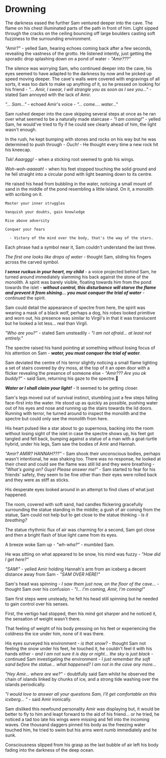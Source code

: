 # Drowning

The darkness eased the further Sam ventured deeper into the cave. The flame on his chest illuminated parts of the path in front of him. Light sipped through the cracks on the ceiling bouncing off large boulders casting soft fuzziness to the surrounding environment.

*"Amir?"* - yelled Sam, hearing echoes coming back after a few seconds, revealing the vastness of the grotto. He listened intently, just getting the sporadic drop splashing down on a pond of water - *"Amir???"*

The silence was worrying Sam, who continued deeper into the cave, his eyes seemed to have adapted to the darkness by now and he picked up speed moving deeper. The cave's walls were covered with engravings of all sorts, it was too dark to make up anything of it, so he pressed on looking for his friend - *"... Amir, I swear, I will strangle you as soon as I see you..."* - stated Sam annoyed with the lack of Amir.

*"... Sam..."* - echoed Amir's voice - *"... come.... water..."*

Sam rushed deeper into the cave skipping several steps at once as he ran over what seemed to be a naturally made staircase - *"I am coming!"* - yelled Sam, he would've tried to fly if he could see clearly ahead of him, the light wasn't enough.

In the rush, he kept bumping with stones and rocks on his way but he was determined to push through - *Ouch!* - He thought every time a new rock hit his kneecap.

*Tsk! Aaarggg!* - when a  sticking root seemed to grab his wings.

 *Woh-woh-aaaaah*! - when his feet stopped touching the solid ground and he fell straight into a circular pond with light beaming down to its centre.

He raised his head from bubbling in the water, noticing a small mount of sand in the middle of the pond resembling a little island. On it, a monolith with scribing on it.

```
Master your inner struggles

Vanquish your doubts, gain knowledge

Rise above adversity

Conquer your fears

  - Victory of the mind over the body, that's the way of the stars.
```

Each phrase had a symbol near it, Sam couldn't understand the last three. 

*The first one looks like drops of water* - thought Sam, sliding his fingers across the carved symbol.

***I sense ruckus in your heart, my child*** - a voice projected behind Sam, he turned around immediately slamming his back against the stone of the monolith. A spirit was barely visible, floating towards him from the pond towards the islet - ***without control, this disturbance will starve the flame and prevent it from shining... you must conquer the trial of water*** - continued the spirit.

Sam could detail the appearance of spectre from here, the spirit was wearing a mask of a black wolf, perhaps a dog, his robes looked primitive and worn out, his presence was similar to Virgil's in that it was translucent but he looked a lot less... real than Virgil.

*"Who are you?"* - stated Sam unsteadily - *"I am not afraid... at least not entirely."*

The spectre raised his hand pointing at something without losing focus of his attention on Sam - ***water, you must conquer the trial of water***.

Sam deviated the centre of his terror slightly noticing a small flame lighting a set of stairs covered by dry moss, at the top of it an open door with a flicker revealing the presence of someone else - *"Amir??? Are you ok buddy?"* - said Sam, returning his gaze to the spectre.

***Water or I shall claim your light!*** - It seemed to be getting closer.

Sam's legs moved out of survival instinct, stumbling just a few steps falling face-first into the water. He stood up as quickly as possible, pushing water out of his eyes and nose and running up the stairs towards the lid doors. Running with terror, he turned around to inspect the monolith and the spectre but could only see the monolith from here.

His heart pulsed like a star about to go supernova, backing into the room without losing sight of the islet in case the spectre shows up, his feet got tangled and fell back, bumping against a statue of a man with a goat-turtle hybrid, under his legs, Sam saw the bodies of Amir and Hannah.

*"Amir? AMIR? HANNAH???"* - Sam shook their unconscious bodies, perhaps wasn't intentional, he was shaking too. There was no response, he looked at their chest and could see the flame was still lid and they were breathing - *"What's going on? Guys! Please answer me!"* - Sam started to fear for his friends' safety, they seem to be fine other than their eyes were rolled back and they were as stiff as sticks. 

His desperate eyes looked around in an attempt to find clues of what just happened.

The room, covered with soft sand, had candles flickering gracefully surrounding the statue standing in the middle; a gush of air coming from the statue, Sam could not help but to get close to the statue thinking - *Is it breathing?*

The statue rhythmic flux of air was charming for a second, Sam got close and then a bright flash of blue light came from its eyes.

A breeze woke Sam up - *"wh-wha?"* - mumbled Sam.

He was sitting on what appeared to be snow, his mind was fuzzy - *"How did I get here?"*

*"SAM!"* - yelled Amir holding Hannah's arm from an iceberg a decent distance away from Sam - *"SAM OVER HERE!"*

Sam's head was spinning - *I saw them just now, on the floor of the cave...* - thought Sam over his confusion - *"I... I'm coming, Amir, I'm coming!"*

Sam first steps were unsteady, he felt his head still spinning but he needed to gain control over his senses.

First, the vertigo had stopped, then his mind got sharper and he noticed it, the sensation of weight wasn't there.

That feeling of weight of his body pressing on his feet or experiencing the coldness the ice under him, none of it was there.

His eyes surveyed his environment - *is that snow?* - thought Sam not feeling the snow under his feet, he touched it, he couldn't feel it with his hands either - *and I am not sure it is day or night... the sky is just black* - continued Sam investigating the environment - *I just remember the soft sand before the statue... what happened? I am not in the cave any more...*

*"Hey Amir... where are we?"* - doubtfully said Sam whilst he observed the chain of islands linked by chunks of ice, and a strong tide washing over the islands periodically.

*"I would love to answer all your questions Sam, I'll get comfortable on this iceberg... "* - said Amir ironically.

Sam disliked this newfound personality Amir was displaying but, it would be better to fly to him and leapt forward to the aid of his friend... or he tried, he noticed a tad too late his wings were missing and fell into the incoming waves. One thousand daggers pinned his body as the freezing water touched him, he tried to swim but his arms went numb immediately and he sunk.

Consciousness slipped from his grasp as the last bubble of air left his body fading into the darkness of the deep ocean.
